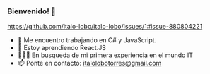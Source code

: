 ### Bienvenido! 👋

https://github.com/italo-lobo/italo-lobo/issues/1#issue-880804221

- 🔭 Me encuentro trabajando en C# y JavaScript.
- 🌱 Estoy aprendiendo React.JS
- 👨🏽‍💻 En busqueda de mi primera experiencia en el mundo IT
- 📫 Ponte en contacto: italolobotorres@gmail.com

